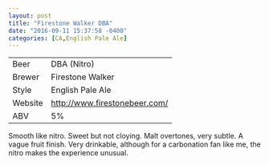 ```yaml
---
layout: post
title: "Firestone Walker DBA"
date: "2016-09-11 15:37:58 -0400"
categories: [CA,English Pale Ale]
---
```


|         |                                 |
|---------|---------------------------------|
| Beer    | DBA (Nitro)                     |
| Brewer  | Firestone Walker                |
| Style   | English Pale Ale                |
| Website | <http://www.firestonebeer.com/> |
| ABV     | 5%                              |

Smooth like nitro. Sweet but not cloying. Malt overtones, very subtle. A vague fruit finish. Very drinkable, although for a carbonation fan like me, the nitro makes the experience unusual.
 
